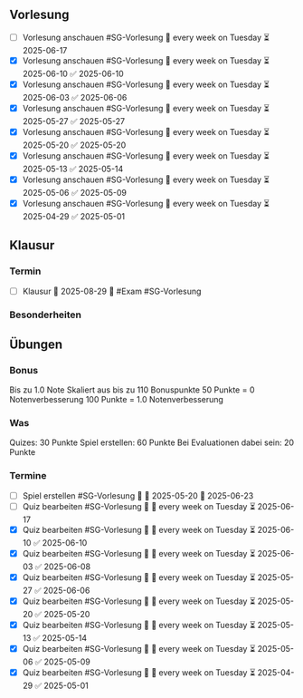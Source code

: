 ## Vorlesung
- [ ] Vorlesung anschauen #SG-Vorlesung 🔁 every week on Tuesday ⏳ 2025-06-17
- [x] Vorlesung anschauen #SG-Vorlesung 🔁 every week on Tuesday ⏳ 2025-06-10 ✅ 2025-06-10
- [x] Vorlesung anschauen #SG-Vorlesung 🔁 every week on Tuesday ⏳ 2025-06-03 ✅ 2025-06-06
- [x] Vorlesung anschauen #SG-Vorlesung 🔁 every week on Tuesday ⏳ 2025-05-27 ✅ 2025-05-27
- [x] Vorlesung anschauen #SG-Vorlesung 🔁 every week on Tuesday ⏳ 2025-05-20 ✅ 2025-05-20
- [x] Vorlesung anschauen #SG-Vorlesung 🔁 every week on Tuesday ⏳ 2025-05-13 ✅ 2025-05-14
- [x] Vorlesung anschauen #SG-Vorlesung 🔁 every week on Tuesday ⏳ 2025-05-06 ✅ 2025-05-09
- [x] Vorlesung anschauen #SG-Vorlesung 🔁 every week on Tuesday ⏳ 2025-04-29 ✅ 2025-05-01
## Klausur
### Termin
- [ ] Klausur 🛫 2025-08-29 🔺 #Exam #SG-Vorlesung 

### Besonderheiten
## Übungen
### Bonus
Bis zu 1.0 Note
Skaliert aus bis zu 110 Bonuspunkte
50 Punkte = 0 Notenverbesserung
100 Punkte = 1.0 Notenverbesserung
### Was
Quizes: 30 Punkte
Spiel erstellen: 60 Punkte
Bei Evaluationen dabei sein: 20 Punkte

### Termine
- [ ] Spiel erstellen #SG-Vorlesung 🔼 🛫 2025-05-20 📅 2025-06-23
- [ ] Quiz bearbeiten #SG-Vorlesung 🔼 🔁 every week on Tuesday ⏳ 2025-06-17
- [x] Quiz bearbeiten #SG-Vorlesung 🔼 🔁 every week on Tuesday ⏳ 2025-06-10 ✅ 2025-06-10
- [x] Quiz bearbeiten #SG-Vorlesung 🔼 🔁 every week on Tuesday ⏳ 2025-06-03 ✅ 2025-06-08
- [x] Quiz bearbeiten #SG-Vorlesung 🔼 🔁 every week on Tuesday ⏳ 2025-05-27 ✅ 2025-06-06
- [x] Quiz bearbeiten #SG-Vorlesung 🔼 🔁 every week on Tuesday ⏳ 2025-05-20 ✅ 2025-05-20
- [x] Quiz bearbeiten #SG-Vorlesung 🔼 🔁 every week on Tuesday ⏳ 2025-05-13 ✅ 2025-05-14
- [x] Quiz bearbeiten #SG-Vorlesung 🔼 🔁 every week on Tuesday ⏳ 2025-05-06 ✅ 2025-05-09
- [x] Quiz bearbeiten #SG-Vorlesung 🔼 🔁 every week on Tuesday ⏳ 2025-04-29 ✅ 2025-05-01